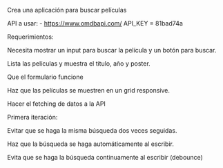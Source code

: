Crea una aplicación para buscar películas

API a usar: - https://www.omdbapi.com/ 
API_KEY = 81bad74a

Requerimientos:

Necesita mostrar un input para buscar la película y un botón para buscar.

Lista las películas y muestra el título, año y poster.

Que el formulario funcione

Haz que las películas se muestren en un grid responsive.

Hacer el fetching de datos a la API

Primera iteración:

Evitar que se haga la misma búsqueda dos veces seguidas.

Haz que la búsqueda se haga automáticamente al escribir.

Evita que se haga la búsqueda continuamente al escribir (debounce)
